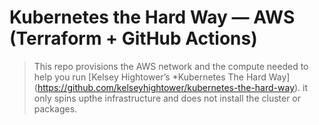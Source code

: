 # Kubernetes the Hard Way — AWS (Terraform + GitHub Actions)

>This repo provisions the AWS network and the compute needed to help you run [Kelsey Hightower’s *Kubernetes The Hard Way] (https://github.com/kelseyhightower/kubernetes-the-hard-way). it only spins upthe infrastructure and does not install the cluster or packages.
